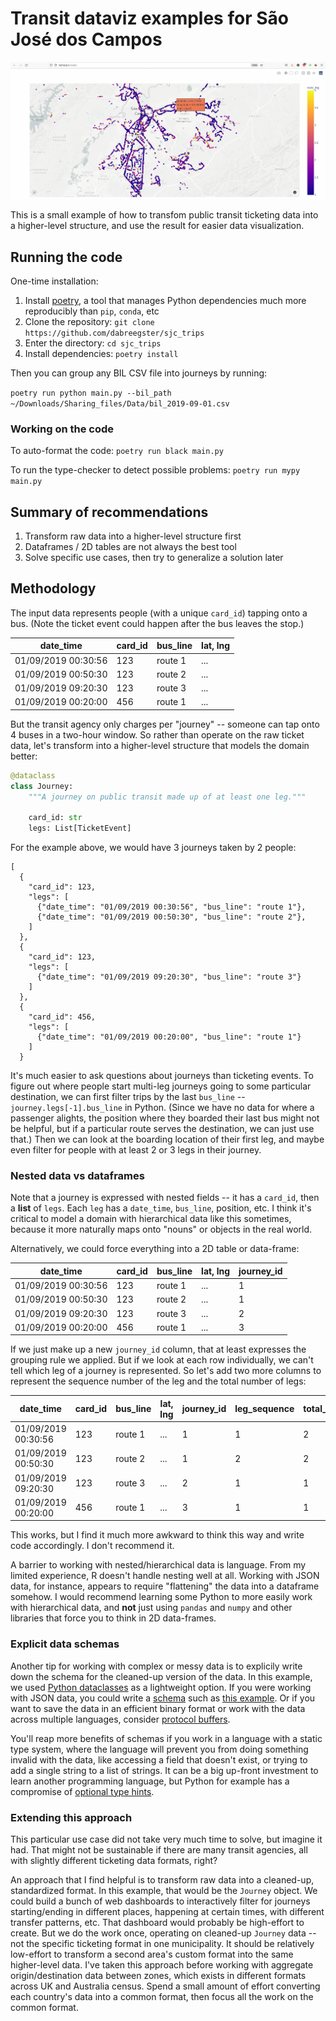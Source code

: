 # Transit dataviz examples for São José dos Campos

![Example output](num_legs_viz.gif)

This is a small example of how to transfom public transit ticketing data into a
higher-level structure, and use the result for easier data visualization.

## Running the code

One-time installation:

1. Install [poetry](https://python-poetry.org), a tool that manages Python
	 dependencies much more reproducibly than `pip`, `conda`, etc
2. Clone the repository: `git clone https://github.com/dabreegster/sjc_trips`
3. Enter the directory: `cd sjc_trips`
4. Install dependencies: `poetry install`

Then you can group any BIL CSV file into journeys by running:

`poetry run python main.py --bil_path ~/Downloads/Sharing_files/Data/bil_2019-09-01.csv`

### Working on the code

To auto-format the code: `poetry run black main.py`

To run the type-checker to detect possible problems: `poetry run mypy main.py`

## Summary of recommendations

1.  Transform raw data into a higher-level structure first
2.  Dataframes / 2D tables are not always the best tool
3.  Solve specific use cases, then try to generalize a solution later

## Methodology

The input data represents people (with a unique `card_id`) tapping onto a bus.
(Note the ticket event could happen after the bus leaves the stop.)

| date_time           | card_id | bus_line | lat, lng |
| ------------------- | ------- | -------- | -------- |
| 01/09/2019 00:30:56 | 123     | route 1  | ...      |
| 01/09/2019 00:50:30 | 123     | route 2  | ...      |
| 01/09/2019 09:20:30 | 123     | route 3  | ...      |
| 01/09/2019 00:20:00 | 456     | route 1  | ...      |

But the transit agency only charges per "journey" -- someone can tap onto 4
buses in a two-hour window. So rather than operate on the raw ticket data,
let's transform into a higher-level structure that models the domain better:

```python
@dataclass
class Journey:
    """A journey on public transit made up of at least one leg."""

    card_id: str
    legs: List[TicketEvent]
```

For the example above, we would have 3 journeys taken by 2 people:

```
[
  {
    "card_id": 123,
    "legs": [
      {"date_time": "01/09/2019 00:30:56", "bus_line": "route 1"},
      {"date_time": "01/09/2019 00:50:30", "bus_line": "route 2"},
    ]
  },
  {
    "card_id": 123,
    "legs": [
      {"date_time": "01/09/2019 09:20:30", "bus_line": "route 3"}
    ]
  },
  {
    "card_id": 456,
    "legs": [
      {"date_time": "01/09/2019 00:20:00", "bus_line": "route 1"}
    ]
  }
```

It's much easier to ask questions about journeys than ticketing events. To
figure out where people start multi-leg journeys going to some particular
destination, we can first filter trips by the last `bus_line` --
`journey.legs[-1].bus_line` in Python. (Since we have no data for where a
passenger alights, the position where they boarded their last bus might not be
helpful, but if a particular route serves the destination, we can just use
that.) Then we can look at the boarding location of their first leg, and maybe
even filter for people with at least 2 or 3 legs in their journey.

### Nested data vs dataframes

Note that a journey is expressed with nested fields -- it has a `card_id`, then
a **list** of `legs`. Each `leg` has a `date_time`, `bus_line`, position, etc.
I think it's critical to model a domain with hierarchical data like this
sometimes, because it more naturally maps onto "nouns" or objects in the real
world.

Alternatively, we could force everything into a 2D table or data-frame:

| date_time           | card_id | bus_line | lat, lng | journey_id |
| ------------------- | ------- | -------- | -------- | ---------- |
| 01/09/2019 00:30:56 | 123     | route 1  | ...      | 1          |
| 01/09/2019 00:50:30 | 123     | route 2  | ...      | 1          |
| 01/09/2019 09:20:30 | 123     | route 3  | ...      | 2          |
| 01/09/2019 00:20:00 | 456     | route 1  | ...      | 3          |

If we just make up a new `journey_id` column, that at least expresses the
grouping rule we applied. But if we look at each row individually, we can't
tell which leg of a journey is represented. So let's add two more columns to
represent the sequence number of the leg and the total number of legs:

| date_time           | card_id | bus_line | lat, lng | journey_id | leg_sequence | total_legs |
| ------------------- | ------- | -------- | -------- | ---------- | ------------ | ---------- |
| 01/09/2019 00:30:56 | 123     | route 1  | ...      | 1          | 1            | 2          |
| 01/09/2019 00:50:30 | 123     | route 2  | ...      | 1          | 2            | 2          |
| 01/09/2019 09:20:30 | 123     | route 3  | ...      | 2          | 1            | 1          |
| 01/09/2019 00:20:00 | 456     | route 1  | ...      | 3          | 1            | 1          |

This works, but I find it much more awkward to think this way and write code
accordingly. I don't recommend it.

A barrier to working with nested/hierarchical data is language. From my limited
experience, R doesn't handle nesting well at all. Working with JSON data, for
instance, appears to require "flattening" the data into a dataframe somehow. I
would recommend learning some Python to more easily work with hierarchical
data, and **not** just using `pandas` and `numpy` and other libraries that
force you to think in 2D data-frames.

### Explicit data schemas

Another tip for working with complex or messy data is to explicily write down
the schema for the cleaned-up version of the data. In this example, we used
[Python dataclasses](https://docs.python.org/3/library/dataclasses.html) as a
lightweight option. If you were working with JSON data, you could write a
[schema](https://json-schema.org) such as [this
example](https://github.com/a-b-street/osm2lanes/blob/181efd87ba286149cd074fc47c65c3dff075fd39/data/spec-lanes.json).
Or if you want to save the data in an efficient binary format or work with the
data across multiple languages, consider [protocol
buffers](https://developers.google.com/protocol-buffers/docs/pythontutorial).

You'll reap more benefits of schemas if you work in a language with a static
type system, where the language will prevent you from doing something invalid
with the data, like accessing a field that doesn't exist, or trying to add a
single string to a list of strings. It can be a big up-front investment to
learn another programming language, but Python for example has a compromise of
[optional type hints](https://mypy.readthedocs.io/en/stable/index.html).

### Extending this approach

This particular use case did not take very much time to solve, but imagine it
had. That might not be sustainable if there are many transit agencies, all with
slightly different ticketing data formats, right?

An approach that I find helpful is to transform raw data into a cleaned-up,
standardized format. In this example, that would be the `Journey` object. We
could build a bunch of web dashboards to interactively filter for journeys
starting/ending in different places, happening at certain times, with different
transfer patterns, etc. That dashboard would probably be high-effort to create.
But we do the work once, operating on cleaned-up `Journey` data -- not the
specific ticketing format in one municipality. It should be relatively
low-effort to transform a second area's custom format into the same
higher-level data. I've taken this approach before working with aggregate
origin/destination data between zones, which exists in different formats across
UK and Australia census. Spend a small amount of effort converting each
country's data into a common format, then focus all the work on the common
format.
